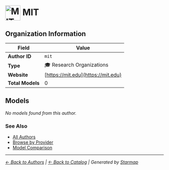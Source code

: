 # <img src="https://raw.githubusercontent.com/agentstation/starmap/master/internal/embedded/logos/mit.svg" alt="MIT logo" width="48" height="48" style="vertical-align: middle;"> MIT
  
  
  
## Organization Information
  
| Field | Value |
|---------|---------|
| **Author ID** | `mit` |
| **Type** | 🎓 Research Organizations |
| **Website** | [https://mit.edu](https://mit.edu) |
| **Total Models** | 0 |

  
## Models
  
*No models found from this author.*
  
### See Also
  
- [All Authors](../)
- [Browse by Provider](../../providers/)
- [Model Comparison](../../models/)
  
---
*_[← Back to Authors](../) | [← Back to Catalog](../../) | Generated by [Starmap](https://github.com/agentstation/starmap)_*